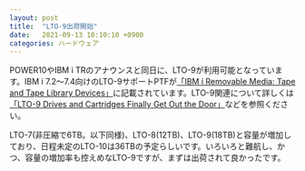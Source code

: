 ```yaml
---
layout: post
title:  "LTO-9出荷開始"
date:   2021-09-13 10:10:10 +0900
categories: ハードウェア
---
```

POWER10やIBM i TRのアナウンスと同日に、LTO-9が利用可能となっています。IBM i 7.2～7.4向けのLTO-9サポートPTFが[「IBM i Removable Media: Tape and Tape Library Devices」](https://www.ibm.com/support/pages/ibm-i-removable-media-tape-and-tape-library-devices)に記載されています。LTO-9関連について詳しくは[「LTO-9 Drives and Cartridges Finally Get Out the Door」](https://www.itjungle.com/2021/09/08/lto-9-drives-and-cartridges-finally-get-out-the-door/)などを参照ください。

LTO-7(非圧縮で6TB。以下同様)、LTO-8(12TB)、LTO-9(18TB)と容量が増加しており、日程未定のLTO-10は36TBの予定らしいです。いろいろと難航し、かつ、容量の増加率も控えめなLTO-9ですが、まずは出荷されて良かったです。
